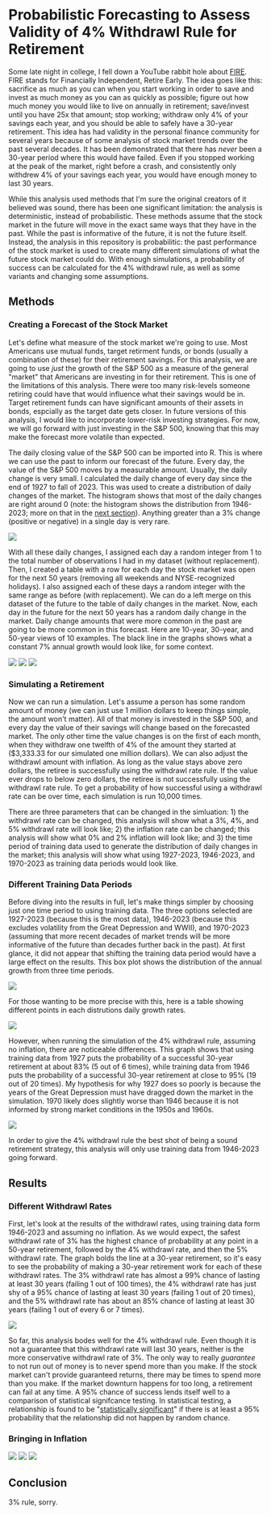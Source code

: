 # Probabilistic Forecasting to Assess Validity of 4% Withdrawl Rule for Retirement

Some late night in college, I fell down a YouTube rabbit hole about [FIRE](https://en.wikipedia.org/wiki/FIRE_movement). FIRE stands for Financially Independent, Retire Early. The idea goes like this: sacrifice as much as you can when you start working in order to save and invest as much money as you can as quickly as possible; figure out how much money you would like to live on annually in retirement; save/invest until you have 25x that amount; stop working; withdraw only 4% of your savings each year, and you should be able to safely have a 30-year retirement. This idea has had validity in the personal finance community for several years because of some analysis of stock market trends over the past several decades. It has been demonstrated that there has *never* been a 30-year period where this would have failed. Even if you stopped working at the peak of the market, right before a crash, and consistently only withdrew 4% of your savings each year, you would have enough money to last 30 years.

While this analysis used methods that I'm sure the original creators of it believed was sound, there has been one significant limitation: the analysis is deterministic, instead of probabilistic. These methods assume that the stock market in the future will move in the exact same ways that they have in the past. While the past is informative of the future, it is not the future itself. Instead, the analysis in this repository is probabilitic: the past performance of the stock market is used to create many different simulations of what the future stock market could do. With enough simulations, a probability of success can be calculated for the 4% withdrawl rule, as well as some variants and changing some assumptions.

## Methods
### Creating a Forecast of the Stock Market
Let's define what measure of the stock market we're going to use. Most Americans use mutual funds, target retirment funds, or bonds (usually a combination of these) for their retirement savings. For this analysis, we are going to use *just* the growth of the S&P 500 as a measure of the general "market" that Americans are investing in for their retirement. This is one of the limitations of this analysis. There were too many risk-levels someone retiring could have that would influence what their savings would be in. Target retirement funds can have significant amounts of their assets in bonds, espcially as the target date gets closer. In future versions of this analysis, I would like to incorporate lower-risk investing strategies. For now, we will go forward with just investing in the S&P 500, knowing that this may make the forecast more volatile than expected.

The daily closing value of the S&P 500 can be imported into R. This is where we can use the past to inform our forecast of the future. Every day, the value of the S&P 500 moves by a measurable amount. Usually, the daily change is very small. I calculated the daily change of every day since the end of 1927 to fall of 2023. This was used to create a distribution of daily changes of the market. The histogram shows that most of the daily changes are right around 0 (note: the histogram shows the distribution from 1946-2023; more on that in the [next section](https://github.com/jwestreich/safe_withdrawl_rate/blob/main/README.md#different-training-data-periods)). Anything greater than a 3% change (positive or negative) in a single day is very rare. 

![](https://github.com/jwestreich/safe_withdrawl_rate/blob/main/sp500_dist_graphs/hist_1946.png)

With all these daily changes, I assigned each day a random integer from 1 to the total number of observations I had in my dataset (without replacement). Then, I created a table with a row for each day the stock market was open for the next 50 years (removing all weekends and NYSE-recognized holidays). I also assigned each of these days a random integer with the same range as before (with replacement). We can do a left merge on this dataset of the future to the table of daily changes in the market. Now, each day in the future for the next 50 years has a random daily change in the market. Daily change amounts that were more common in the past are going to be more common in this forecast. Here are 10-year, 30-year, and 50-year views of 10 examples. The black line in the graphs shows what a constant 7% annual growth would look like, for some context.

![](https://github.com/jwestreich/safe_withdrawl_rate/blob/main/sp500_dist_graphs/example_10yr.png)
![](https://github.com/jwestreich/safe_withdrawl_rate/blob/main/sp500_dist_graphs/example_30yr.png)
![](https://github.com/jwestreich/safe_withdrawl_rate/blob/main/sp500_dist_graphs/example_50yr.png)

### Simulating a Retirement
Now we can run a simulation. Let's assume a person has some random amount of money (we can just use 1 million dollars to keep things simple, the amount won't matter). All of that money is invested in the S&P 500, and every day the value of their savings will change based on the forecasted market. The only other time the value changes is on the first of each month, when they withdraw one twelfth of 4% of the amount they started at ($3,333.33 for our simulated one million dollars). We can also adjust the withdrawl amount with inflation. As long as the value stays above zero dollars, the retiree is successfully using the withdrawl rate rule. If the value ever drops to below zero dollars, the retiree is not successfully using the withdrawl rate rule. To get a probability of how successful using a withdrawl rate can be over time, each simulation is run 10,000 times.

There are three parameters that can be changed in the simluation: 1) the withdrawl rate can be changed, this analysis will show what a 3%, 4%, and 5% withdrawl rate will look like; 2) the inflation rate can be changed; this analysis will show what 0% and 2% inflation will look like; and 3) the time period of training data used to generate the distribution of daily changes in the market; this analysis will show what using 1927-2023, 1946-2023, and 1970-2023 as training data periods would look like.

### Different Training Data Periods
Before diving into the results in full, let's make things simpler by choosing just one time period to using training data. The three options selected are 1927-2023 (because this is the most data), 1946-2023 (because this excludes volatility from the Great Depression and WWII), and 1970-2023 (assuming that more recent decades of market trends will be more informative of the future than decades further back in the past). At first glance, it did not appear that shifting the training data period would have a large effect on the results. This box plot shows the distribution of the annual growth from three time periods.

![](https://github.com/jwestreich/safe_withdrawl_rate/blob/main/sp500_dist_graphs/boxplot.png)

For those wanting to be more precise with this, here is a table showing different points in each distrutions daily growth rates.

![](https://github.com/jwestreich/safe_withdrawl_rate/blob/main/sp500_dist_graphs/dist_table.png)

However, when running the simulation of the 4% withdrawl rule, assuming no inflation, there are noticeable differences. This graph shows that using training data from 1927 puts the probability of a successful 30-year retirement at about 83% (5 out of 6 times), while training data from 1946 puts the probability of a successful 30-year retirement at close to 95% (19 out of 20 times). My hypothesis for why 1927 does so poorly is because the years of the Great Depression must have dragged down the market in the simulation. 1970 likely does slightly worse than 1946 because it is not informed by strong market conditions in the 1950s and 1960s. 

![](https://github.com/jwestreich/safe_withdrawl_rate/blob/main/simulation_graphs/training.png)

In order to give the 4% withdrawl rule the best shot of being a sound retirement strategy, this analysis will only use training data from 1946-2023 going forward.

## Results



### Different Withdrawl Rates

First, let's look at the results of the withdrawl rates, using training data form 1946-2023 and assuming no inflation. As we would expect, the safest withdrawl rate of 3% has the highest chance of probability at any point in a 50-year retirement, followed by the 4% withdrawl rate, and then the 5% withdrawl rate. The graph bolds the line at a 30-year retirement, so it's easy to see the probability of making a 30-year retirement work for each of these withdrawl rates. The 3% withdrawl rate has almost a 99% chance of lasting at least 30 years (failing 1 out of 100 times), the 4% withdrawl rate has just shy of a 95% chance of lasting at least 30 years (failing 1 out of 20 times), and the 5% withdrawl rate has about an 85% chance of lasting at least 30 years (failing 1 out of every 6 or 7 times).

![](https://github.com/jwestreich/safe_withdrawl_rate/blob/main/simulation_graphs/withdrawl.png)

So far, this analysis bodes well for the 4% withdrawl rule. Even though it is not a guarantee that this withdrawl rate will last 30 years, neither is the more conservative withdrawl rate of 3%. The only way to really *guarantee* to not run out of money is to never spend more than you make. If the stock market can't provide guaranteed returns, there may be times to spend more than you make. If the market downturn happens for too long, a retirement can fail at any time. A 95% chance of success lends itself well to a comparison of statistical signifcance testing. In statistical testing, a relationship is found to be "[statistically significant](https://en.wikipedia.org/wiki/P-value)" if there is at least a 95% probability that the relationship did not happen by random chance. 

### Bringing in Inflation

![](https://github.com/jwestreich/safe_withdrawl_rate/blob/main/simulation_graphs/inflation3.png)
![](https://github.com/jwestreich/safe_withdrawl_rate/blob/main/simulation_graphs/inflation4.png)
![](https://github.com/jwestreich/safe_withdrawl_rate/blob/main/simulation_graphs/inflation5.png)

## Conclusion
3% rule, sorry.
